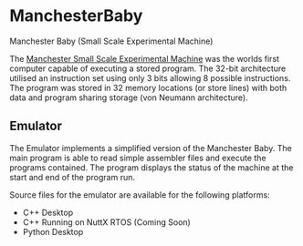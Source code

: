 # ManchesterBaby
Manchester Baby (Small Scale Experimental Machine)

The [Manchester Small Scale Experimental Machine](https://en.wikipedia.org/wiki/Manchester_Small-Scale_Experimental_Machine) was the worlds first computer capable of executing a stored program.  The 32-bit architecture utilised an instruction set using only 3 bits allowing 8 possible instructions.  The program was stored in 32 memory locations (or store lines) with both data and program sharing storage (von Neumann architecture).

## Emulator

The Emulator implements a simplified version of the Manchester Baby.  The main program is able to read simple assembler files and execute the programs contained.  The program displays the status of the machine at the start and end of the program run.

Source files for the emulator are available for the following platforms:

* C++ Desktop
* C++ Running on NuttX RTOS (Coming Soon)
* Python Desktop
